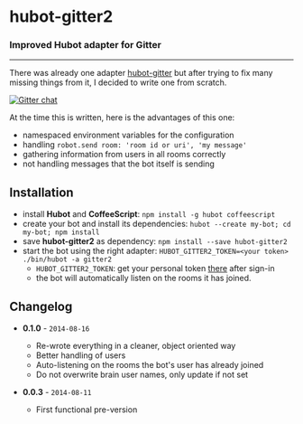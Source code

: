 hubot-gitter2
=============

### Improved Hubot adapter for Gitter

* * *

There was already one adapter [hubot-gitter](https://github.com/kcjpop/hubot-gitter) but after trying
to fix many missing things from it, I decided to write one from scratch.

[![Gitter chat](https://badges.gitter.im/huafu/hubot-gitter2.png)](https://gitter.im/huafu/hubot-gitter2)

At the time this is written, here is the advantages of this one:

- namespaced environment variables for the configuration
- handling `robot.send room: 'room id or uri', 'my message'`
- gathering information from users in all rooms correctly
- not handling messages that the bot itself is sending


## Installation

- install **Hubot** and **CoffeeScript**: `npm install -g hubot coffeescript`
- create your bot and install its dependencies: `hubot --create my-bot; cd my-bot; npm install`
- save **hubot-gitter2** as dependency: `npm install --save hubot-gitter2`
- start the bot using the right adapter: `HUBOT_GITTER2_TOKEN=<your token> ./bin/hubot -a gitter2`
    - `HUBOT_GITTER2_TOKEN`: get your personal token [there](http://developer.gitter.im) after sign-in
    - the bot will automatically listen on the rooms it has joined.

## Changelog

- **0.1.0** - `2014-08-16`
  - Re-wrote everything in a cleaner, object oriented way
  - Better handling of users
  - Auto-listening on the rooms the bot's user has already joined
  - Do not overwrite brain user names, only update if not set

- **0.0.3** - `2014-08-11`
  - First functional pre-version
